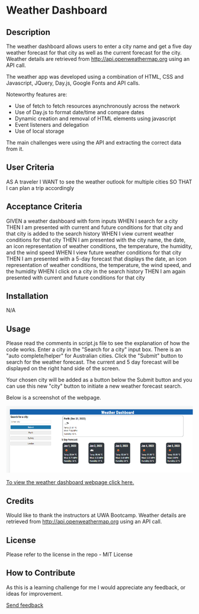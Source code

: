 # Weather Dashboard

## Description
The weather dashboard allows users to enter a city name and get a five day weather forecast for that city as well as the current forecast for the city. Weather details are retrieved from http://api.openweathermap.org using an API call.

The weather app was developed using a combination of HTML, CSS and Javascript, JQuery, Day.js, Google Fonts and API calls.

Noteworthy features are:
* Use of fetch to fetch resources asynchronously across the network
* Use of Day.js to format date/time and compare dates
* Dynamic creation and removal of HTML elements using javascript
* Event listeners and delegation
* Use of local storage

The main challenges were using the API and extracting the correct data from it.

## User Criteria
AS A traveler
I WANT to see the weather outlook for multiple cities
SO THAT I can plan a trip accordingly

## Acceptance Criteria
GIVEN a weather dashboard with form inputs
WHEN I search for a city
THEN I am presented with current and future conditions for that city and that city is added to the search history
WHEN I view current weather conditions for that city
THEN I am presented with the city name, the date, an icon representation of weather conditions, the temperature, the humidity, and the wind speed
WHEN I view future weather conditions for that city
THEN I am presented with a 5-day forecast that displays the date, an icon representation of weather conditions, the temperature, the wind speed, and the humidity
WHEN I click on a city in the search history
THEN I am again presented with current and future conditions for that city

## Installation

N/A

## Usage

Please read the comments in script.js file to see the explanation of how the code works. Enter a city in the "Search for a city" input box. There is an "auto complete/helper" for Australian cities. Click the "Submit" button to search for the weather forecast. The current and 5 day forecast will be displayed on the right hand side of the screen. 

Your chosen city will be added as a button below the Submit button and you can use this new "city" button to initiate a new weather forecast search.

Below is a screenshot of the webpage. 

![Image](./assets/images/weather-dashboard.png?raw=true "Screenshot")



[To view the weather dashboard webpage click here.](https://helenelee.github.io/weather-dashboard/)


## Credits

Would like to thank the instructors at UWA Bootcamp. 
Weather details are retrieved from http://api.openweathermap.org using an API call.

## License

Please refer to the license in the repo - MIT License

## How to Contribute

As this is a learning challenge for me I would appreciate any feedback, or ideas for improvement.

[Send feedback](mailto:helenelee3@outlook.com)
